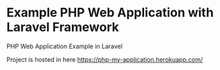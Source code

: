 # Example PHP Web Application with Laravel Framework
PHP Web Application Example in Laravel

Project is hosted in here https://php-my-application.herokuapp.com/
